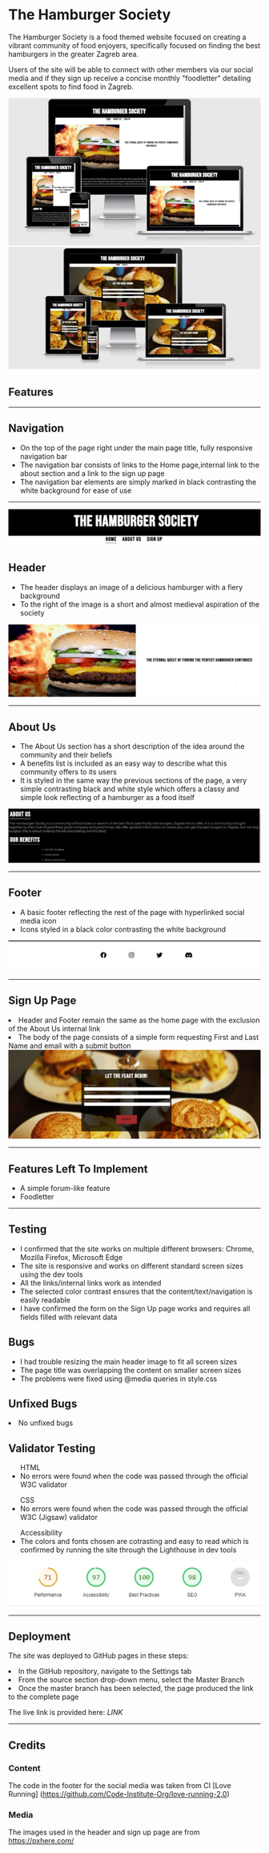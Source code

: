# The Hamburger Society


The Hamburger Society is a food themed website focused on creating a vibrant community of food enjoyers, specifically focused on finding the best hamburgers in the greater Zagreb area.

Users of the site will be able to connect with other members via our social media and if they sign up receive a concise monthly "foodletter" detailing excellent spots to find food in Zagreb.

<img src="assets/images/home-res.jpg">
<img src="assets/images/sign-up-res.jpg">

## Features
<hr>
 <h2>Navigation</h2>
<ul><li>On the top of the page right under the main page title, fully responsive navigation bar
<li>The navigation bar consists of links to the Home page,internal link to the about section and a link to the sign up page
<li>The navigation bar elements are simply marked in black contrasting the white background for ease of use
</ul>
<hr>
<img src="assets/images/nav.png">

## Header
<ul>
<li>The header displays an image of a delicious hamburger with a fiery background
<li>To the right of the image is a short and almost medieval aspiration of the society
</ul>
<img src="assets/images/header.png">

<hr>

## About Us
<ul>
<li>The About Us section has a short description of the idea around the community and their beliefs
<li>A benefits list is included as an easy way to describe what this community offers to its users
<li>It is styled in the same way the previous sections of the page, a very simple contrasting black and white style which offers a classy and simple look reflecting of a hamburger as a food itself
</ul>
<img src="assets/images/about-us.jpg">

<hr>

## Footer

<ul><li>A basic footer reflecting the rest of the page with hyperlinked social media icon
<li>Icons styled in a black color contrasting the white background
</ul>
<img src="assets/images/footer.jpg">

<hr>

## Sign Up Page

<li>Header and Footer remain the same as the home page with the exclusion of the About Us internal link
<li>The body of the page consists of a simple form requesting First and Last Name and email with a submit button</li>

<img src="assets/images/sign-up.jpg">
<hr>


## Features Left To Implement
<ul><li>A simple forum-like feature
<li>Foodletter
</ul>

<hr>

## Testing

<ul><li>I confirmed that the site works on multiple different browsers: Chrome, Mozilla Firefox, Microsoft Edge
<li>The site is responsive and works on different standard screen sizes using the dev tools
<li>All the links/internal links work as intended
<li>The selected color contrast ensures that the content/text/navigation is easily readable
<li>I have confirmed the form on the Sign Up page works and requires all fields filled with relevant data
</ul>

## Bugs

<ul><li>I had trouble resizing the main header image to fit all screen sizes
<li>The page title was overlapping the content on smaller screen sizes
<li>The problems were fixed using  @media queries in style.css
</ul>

## Unfixed Bugs

<li>No unfixed bugs

## Validator Testing

<ul>HTML
<li>No errors were found when the code was passed through the official W3C validator
</ul>
<ul>CSS
<li>No errors were found when the code was passed through the official W3C (Jigsaw) validator
</ul>
<ul>Accessibility
<li>The colors and fonts chosen are cotrasting and easy to read which is confirmed by running the site through the Lighthouse in dev tools
</ul>

<img src="assets/images/lighthouse.jpg">

<hr>

## Deployment

The site was deployed to GitHub pages in these steps:
<li>In the GitHub repository, navigate to the Settings tab
<li>From the source section drop-down menu, select the Master Branch
<li>Once the master branch has been selected, the page produced the link to the complete page</li>

The live link is provided here: *LINK*

<hr>

## Credits

### Content
 
  The code in the footer for the social media was taken from CI [Love Running] (https://github.com/Code-Institute-Org/love-running-2.0)

### Media

The images used in the header and sign up page are from https://pxhere.com/




